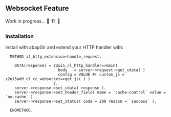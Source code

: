 ## Websocket Feature


Work in progress... 🚧 🏗️ 🦺



### Installation 

Install with abapGir and extend your HTTP handler with:
```abap
  METHOD if_http_extension~handle_request.

    DATA(response) = z2ui5_cl_http_handler=>main(
                       body   = server->request->get_cdata( )
                       config = VALUE #( custom_js = z2ui5add_cl_cc_websocket=>get_js( ) )
                     ).
    server->response->set_cdata( response ).
    server->response->set_header_field( name = `cache-control` value = `no-cache` ).
    server->response->set_status( code = 200 reason = `success` ).

  ENDMETHOD.
```


